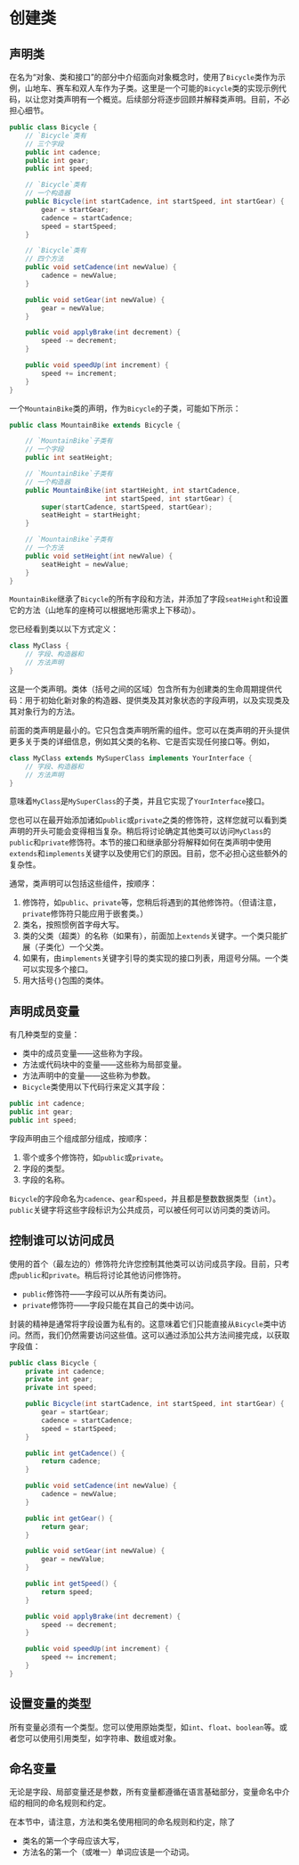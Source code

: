 # 创建类

## 声明类

在名为“对象、类和接口”的部分中介绍面向对象概念时，使用了`Bicycle`类作为示例，山地车、赛车和双人车作为子类。这里是一个可能的`Bicycle`类的实现示例代码，以让您对类声明有一个概览。后续部分将逐步回顾并解释类声明。目前，不必担心细节。

```java
public class Bicycle {
    // `Bicycle`类有
    // 三个字段
    public int cadence;
    public int gear;
    public int speed;

    // `Bicycle`类有
    // 一个构造器
    public Bicycle(int startCadence, int startSpeed, int startGear) {
        gear = startGear;
        cadence = startCadence;
        speed = startSpeed;
    }

    // `Bicycle`类有
    // 四个方法
    public void setCadence(int newValue) {
        cadence = newValue;
    }

    public void setGear(int newValue) {
        gear = newValue;
    }

    public void applyBrake(int decrement) {
        speed -= decrement;
    }

    public void speedUp(int increment) {
        speed += increment;
    }
}
```

一个`MountainBike`类的声明，作为`Bicycle`的子类，可能如下所示：

```java
public class MountainBike extends Bicycle {

    // `MountainBike`子类有
    // 一个字段
    public int seatHeight;

    // `MountainBike`子类有
    // 一个构造器
    public MountainBike(int startHeight, int startCadence,
                        int startSpeed, int startGear) {
        super(startCadence, startSpeed, startGear);
        seatHeight = startHeight;
    }

    // `MountainBike`子类有
    // 一个方法
    public void setHeight(int newValue) {
        seatHeight = newValue;
    }
}
```

`MountainBike`继承了`Bicycle`的所有字段和方法，并添加了字段`seatHeight`和设置它的方法（山地车的座椅可以根据地形需求上下移动）。

您已经看到类以以下方式定义：

```java
class MyClass {
    // 字段、构造器和
    // 方法声明
}
```

这是一个类声明。类体（括号之间的区域）包含所有为创建类的生命周期提供代码：用于初始化新对象的构造器、提供类及其对象状态的字段声明，以及实现类及其对象行为的方法。

前面的类声明是最小的。它只包含类声明所需的组件。您可以在类声明的开头提供更多关于类的详细信息，例如其父类的名称、它是否实现任何接口等。例如，

```java
class MyClass extends MySuperClass implements YourInterface {
    // 字段、构造器和
    // 方法声明
}
```

意味着`MyClass`是`MySuperClass`的子类，并且它实现了`YourInterface`接口。

您也可以在最开始添加诸如`public`或`private`之类的修饰符，这样您就可以看到类声明的开头可能会变得相当复杂。稍后将讨论确定其他类可以访问`MyClass`的`public`和`private`修饰符。本节的接口和继承部分将解释如何在类声明中使用`extends`和`implements`关键字以及使用它们的原因。目前，您不必担心这些额外的复杂性。

通常，类声明可以包括这些组件，按顺序：

1. 修饰符，如`public`、`private`等，您稍后将遇到的其他修饰符。（但请注意，`private`修饰符只能应用于嵌套类。）
2. 类名，按照惯例首字母大写。
3. 类的父类（超类）的名称（如果有），前面加上`extends`关键字。一个类只能扩展（子类化）一个父类。
4. 如果有，由`implements`关键字引导的类实现的接口列表，用逗号分隔。一个类可以实现多个接口。
5. 用大括号`{}`包围的类体。

## 声明成员变量

有几种类型的变量：
- 类中的成员变量——这些称为字段。
- 方法或代码块中的变量——这些称为局部变量。
- 方法声明中的变量——这些称为参数。
- `Bicycle`类使用以下代码行来定义其字段：

```java
public int cadence;
public int gear;
public int speed;
```

字段声明由三个组成部分组成，按顺序：

1. 零个或多个修饰符，如`public`或`private`。
2. 字段的类型。
3. 字段的名称。

`Bicycle`的字段命名为`cadence`、`gear`和`speed`，并且都是整数数据类型（`int`）。`public`关键字将这些字段标识为公共成员，可以被任何可以访问类的类访问。

## 控制谁可以访问成员

使用的首个（最左边的）修饰符允许您控制其他类可以访问成员字段。目前，只考虑`public`和`private`。稍后将讨论其他访问修饰符。

- `public`修饰符——字段可以从所有类访问。
- `private`修饰符——字段只能在其自己的类中访问。

封装的精神是通常将字段设置为私有的。这意味着它们只能直接从`Bicycle`类中访问。然而，我们仍然需要访问这些值。这可以通过添加公共方法间接完成，以获取字段值：

```java
public class Bicycle {
    private int cadence;
    private int gear;
    private int speed;

    public Bicycle(int startCadence, int startSpeed, int startGear) {
        gear = startGear;
        cadence = startCadence;
        speed = startSpeed;
    }

    public int getCadence() {
        return cadence;
    }

    public void setCadence(int newValue) {
        cadence = newValue;
    }

    public int getGear() {
        return gear;
    }

    public void setGear(int newValue) {
        gear = newValue;
    }

    public int getSpeed() {
        return speed;
    }

    public void applyBrake(int decrement) {
        speed -= decrement;
    }

    public void speedUp(int increment) {
        speed += increment;
    }
}
```

## 设置变量的类型

所有变量必须有一个类型。您可以使用原始类型，如`int`、`float`、`boolean`等。或者您可以使用引用类型，如字符串、数组或对象。

## 命名变量

无论是字段、局部变量还是参数，所有变量都遵循在语言基础部分，变量命名中介绍的相同的命名规则和约定。

在本节中，请注意，方法和类名使用相同的命名规则和约定，除了

- 类名的第一个字母应该大写，
- 方法名的第一个（或唯一）单词应该是一个动词。

